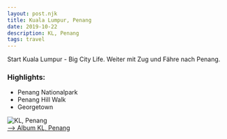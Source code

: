 ```yaml
---
layout: post.njk
title: Kuala Lumpur, Penang
date: 2019-10-22
description: KL, Penang
tags: travel
---
```


Start Kuala Lumpur - Big City Life. Weiter mit Zug und Fähre nach Penang.

### Highlights:
* Penang Nationalpark
* Penang Hill Walk
* Georgetown 

![KL, Penang](https://lh3.googleusercontent.com/9xNJxssq0dfBuNWFrief5fIHCyeeyyZwe0pzGWIbSBSxDl8ZI14c1c9HPKE0ojDgLzypRQeW3L4mQHkymJidaNIsZ2wmuYhoKieeJz7NmLKpt7yUI5pqwVlzIOYmJwwOaRO19Wp5qH82BGiIh42adCIm5uMUSKRev1QM3jDud_cBiFISa8D9B1cYgjsceyOjXJUTykZ77dtuUzJ53ZJ3DUrbHNWXfekHwAC8Opa7NSXcDrTEqCj22w8hhxJ5OybGwn0S6XxExZT_qmDxCdlyBhPTq--57XakekGKYunp25tUaTUyMNKqxUDxx5_L8K8E3rSlxApWUxsShUJEyGtZzBgTd4OmIBhAC4sXR5r_1NnefSTk6rgii8fAapPe9y_zz0LkOb2WcERJPkQa4DT_xQNLhYnyq3wjKjEmvVp-Qj0u6BxtSWqkPCAa0dd37hBL_b7fmdEsawibUuLJuKKCN7hj7cPE9tNHwmkU0agC0jqro6U4JWSq60qjR2YpeDgTa486o8pYdzIj4z5iKRjymXz5Z0Gic9yp9fhMfzLeZjcAk3T9O-mpOajseMjrBgDZ6GNRWfXWRx7oVdtXFabnexvTp2CJnK9MimfUlkwJuZHTuir0tT_HRVQNWMxz59fSEyqUQkJHjfdllXbm19gib_caTvlgIrjNUK4FFCNig5sgGi22TkukgEE=s205-p-k-no)  
<a href="https://photos.app.goo.gl/RVVQgQ9zdwGPEPHPA" target="_blank">--> Album KL, Penang</a>